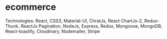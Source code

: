 # ecommerce
Technologies: React, CSS3, Material-UI, ChratJs, React ChartJs-2, Redux-Thunk, ReactJs Pagination, NodeJs, Express, Redux, Mongoose, MongoDB, React-toastify, Cloudinary, Nodemailer, Stripe
